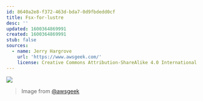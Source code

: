 ```yaml
---
id: 8640a2e8-f372-463d-bda7-0d9fbdedd0cf
title: Fsx-for-lustre
desc: ''
updated: 1600364869991
created: 1600364869991
stub: false
sources:
  - name: Jerry Hargrove
    url: 'https://www.awsgeek.com/'
    license: Creative Commons Attribution-ShareAlike 4.0 International License
---
```

![](/assets/images/Amazon-FSx-for-Lustre_en.jpg)
> Image from [@awsgeek](https://www.awsgeek.com/Amazon-FSx-for-Lustre/)
